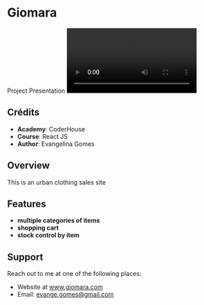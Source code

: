 # Giomara

Project Presentation
![image](https://github.com/EvangelinaEG/ceap/blob/main/ceap/src/presentacion.mp4)

## Crédits

* **Academy**:  CoderHouse
* **Course**: React JS
* **Author**: Evangelina Gomes

## Overview

This is an urban clothing sales site

## Features

* **multiple categories of items**
* **shopping cart**
* **stock control by item**

## Support

Reach out to me at one of the following places:

* Website at www.giomara.com
* Email: evange.gomes@gmail.com 


